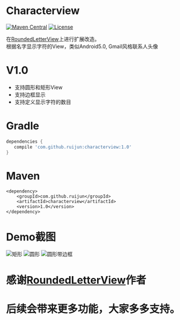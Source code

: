# Characterview

[![Maven Central](https://maven-badges.herokuapp.com/maven-central/com.github.ruijun/characterview/badge.svg)](https://maven-badges.herokuapp.com/maven-central/com.github.ruijun/characterview/)
[![License](https://img.shields.io/badge/license-Apache%202-4EB1BA.svg)](https://www.apache.org/licenses/LICENSE-2.0.html)

在[RoundedLetterView](https://github.com/ruijun/RoundedLetterView)上进行扩展改造。  
根据名字显示字符的View，类似Android5.0, Gmail风格联系人头像

V1.0
========
* 支持圆形和矩形View
* 支持边框显示
* 支持定义显示字符的数目

Gradle
========
```groovy
dependencies {
   compile 'com.github.ruijun:characterview:1.0'
}
```

Maven
========
```
<dependency>
    <groupId>com.github.ruijun</groupId>
    <artifactId>characterview</artifactId>
    <version>1.0</version>
</dependency>

```

Demo截图  
========
![矩形](/Screenshots/screenshot1.png) ![圆形](/Screenshots/screenshot2.png) ![圆形带边框](/Screenshots/screenshot3.png)  


感谢[RoundedLetterView](https://github.com/ruijun/RoundedLetterView)作者  
=====================================================
后续会带来更多功能，大家多多支持。
========================================================

